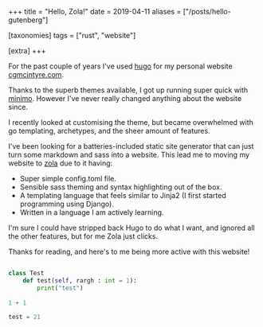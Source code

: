 +++
title = "Hello, Zola!"
date = 2019-04-11
aliases = ["/posts/hello-gutenberg"]

[taxonomies]
tags = ["rust", "website"]

[extra]
+++

For the past couple of years I've used [hugo](https://gohugo.io/) for my
personal website [cgmcintyre.com](http://cgmcintyre.com).

Thanks to the superb themes available, I got up running super quick with
[minimo](https://themes.gohugo.io/minimo/). However I've never really
changed anything about the website since.

I recently looked at customising the theme, but became overwhelmed with
go templating, archetypes, and the sheer amount of features.

I've been looking for a batteries-included static site generator that can
just turn some markdown and sass into a website. This lead me to moving my
website to [zola](https://www.getzola.org) due to it having:

* Super simple config.toml file.
* Sensible sass theming and syntax highlighting out of the box.
* A templating language that feels similar to Jinja2 (I first started
  programming using Django).
* Written in a language I am actively learning.

I'm sure I could have stripped back Hugo to do what I want, and ignored
all the other features, but for me Zola just clicks.

Thanks for reading, and here's to me being more active with this website!

```python

class Test
    def test(self, rargh : int = 1):
        print("test")
    
1 + 1

test = 21
```
